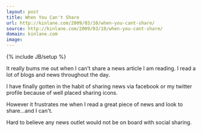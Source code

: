 ```yaml
---
layout: post
title: When You Can't Share
url: http://kinlane.com/2009/03/10/when-you-cant-share/
source: http://kinlane.com/2009/03/10/when-you-cant-share/
domain: kinlane.com
image: 
---
```

{% include JB/setup %}<p>It really bums me out when I can't share a news article I am reading.  I read a lot of blogs and news throughout the day.  

I have finally gotten in the habit of sharing news via facebook or my twitter profile because of well placed sharing icons.

However it frustrates me when I read a great piece of news and look to share...and I can't.

Hard to believe any news outlet would not be on board with social sharing.</p>
